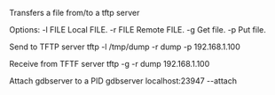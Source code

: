Transfers a file from/to a tftp server

Options:
        -l FILE Local FILE.
        -r FILE Remote FILE.
        -g      Get file.
        -p      Put file.


Send to TFTP server
tftp -l /tmp/dump -r dump -p 192.168.1.100

Receive from TFTF server
tftp -g -r dump 192.168.1.100

Attach gdbserver to a PID
gdbserver localhost:23947 --attach <PID>
